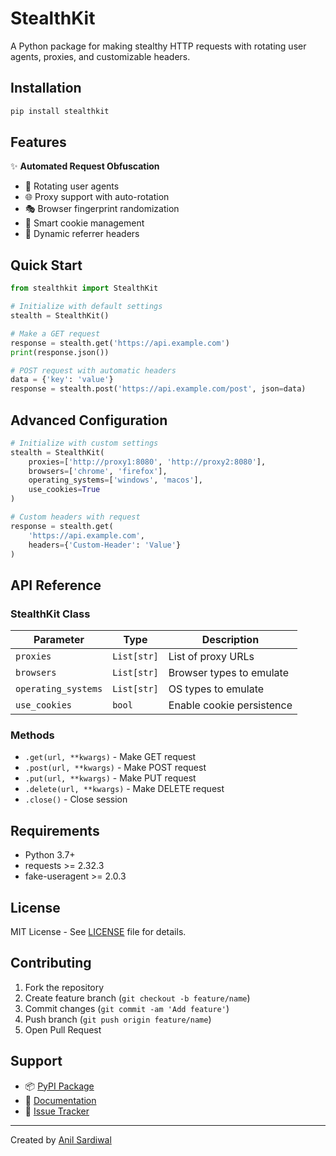 # StealthKit

A Python package for making stealthy HTTP requests with rotating user agents, proxies, and customizable headers.

## Installation

```bash
pip install stealthkit
```

## Features

✨ **Automated Request Obfuscation**
- 🔄 Rotating user agents
- 🌐 Proxy support with auto-rotation
- 🎭 Browser fingerprint randomization
- 🍪 Smart cookie management
- 📍 Dynamic referrer headers

## Quick Start

```python
from stealthkit import StealthKit

# Initialize with default settings
stealth = StealthKit()

# Make a GET request
response = stealth.get('https://api.example.com')
print(response.json())

# POST request with automatic headers
data = {'key': 'value'}
response = stealth.post('https://api.example.com/post', json=data)
```

## Advanced Configuration

```python
# Initialize with custom settings
stealth = StealthKit(
    proxies=['http://proxy1:8080', 'http://proxy2:8080'],
    browsers=['chrome', 'firefox'],
    operating_systems=['windows', 'macos'],
    use_cookies=True
)

# Custom headers with request
response = stealth.get(
    'https://api.example.com',
    headers={'Custom-Header': 'Value'}
)
```

## API Reference

### StealthKit Class

| Parameter | Type | Description |
|-----------|------|-------------|
| `proxies` | `List[str]` | List of proxy URLs |
| `browsers` | `List[str]` | Browser types to emulate |
| `operating_systems` | `List[str]` | OS types to emulate |
| `use_cookies` | `bool` | Enable cookie persistence |

### Methods

- `.get(url, **kwargs)` - Make GET request
- `.post(url, **kwargs)` - Make POST request
- `.put(url, **kwargs)` - Make PUT request
- `.delete(url, **kwargs)` - Make DELETE request
- `.close()` - Close session

## Requirements

- Python 3.7+
- requests >= 2.32.3
- fake-useragent >= 2.0.3

## License

MIT License - See [LICENSE](LICENSE) file for details.

## Contributing

1. Fork the repository
2. Create feature branch (`git checkout -b feature/name`)
3. Commit changes (`git commit -am 'Add feature'`)
4. Push branch (`git push origin feature/name`)
5. Open Pull Request

## Support

- 📦 [PyPI Package](https://pypi.org/project/stealthkit/)
- 📝 [Documentation](https://github.com/theonlyanil/stealthkit)
- 🐛 [Issue Tracker](https://github.com/theonlyanil/stealthkit/issues)

---
Created by [Anil Sardiwal](https://github.com/theonlyanil)